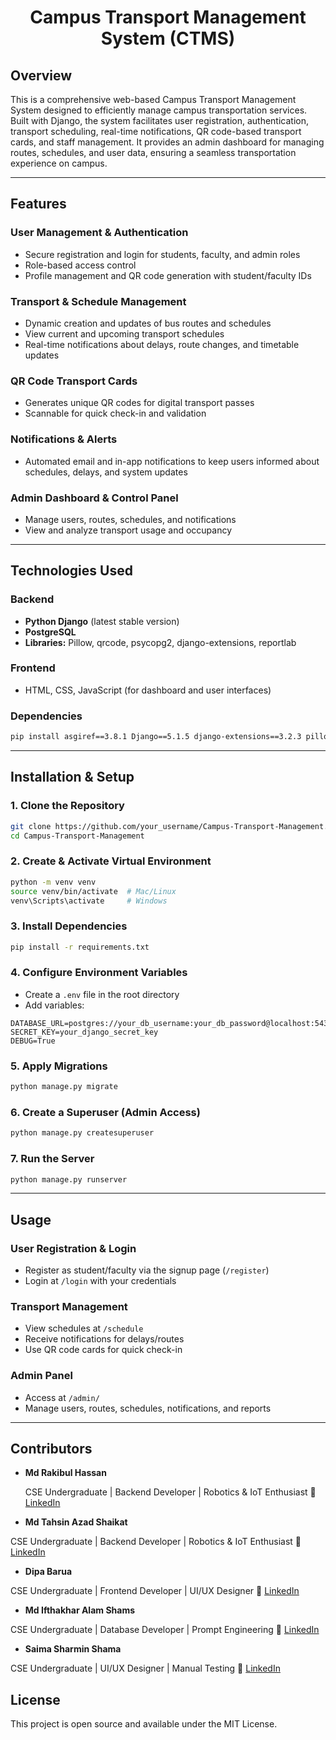 <h1 align="center">Campus Transport Management System (CTMS)</h1>

## Overview

This is a comprehensive web-based Campus Transport Management System designed to efficiently manage campus transportation services. Built with Django, the system facilitates user registration, authentication, transport scheduling, real-time notifications, QR code-based transport cards, and staff management. It provides an admin dashboard for managing routes, schedules, and user data, ensuring a seamless transportation experience on campus.

---

## Features

### User Management & Authentication
- Secure registration and login for students, faculty, and admin roles
- Role-based access control
- Profile management and QR code generation with student/faculty IDs

### Transport & Schedule Management
- Dynamic creation and updates of bus routes and schedules
- View current and upcoming transport schedules
- Real-time notifications about delays, route changes, and timetable updates

### QR Code Transport Cards
- Generates unique QR codes for digital transport passes
- Scannable for quick check-in and validation

### Notifications & Alerts
- Automated email and in-app notifications to keep users informed about schedules, delays, and system updates

### Admin Dashboard & Control Panel
- Manage users, routes, schedules, and notifications
- View and analyze transport usage and occupancy

---

## Technologies Used

### Backend
- **Python Django** (latest stable version)
- **PostgreSQL** 
- **Libraries:** Pillow, qrcode, psycopg2, django-extensions, reportlab

### Frontend
- HTML, CSS, JavaScript (for dashboard and user interfaces)

### Dependencies
```bash
pip install asgiref==3.8.1 Django==5.1.5 django-extensions==3.2.3 pillow==11.1.0 psycopg2==2.9.10 psycopg2-binary==2.9.10 qrcode==8.0 sqlparse==0.5.3 reportlab
```

---

## Installation & Setup

### 1. Clone the Repository
```bash
git clone https://github.com/your_username/Campus-Transport-Management.git
cd Campus-Transport-Management
```

### 2. Create & Activate Virtual Environment
```bash
python -m venv venv
source venv/bin/activate  # Mac/Linux
venv\Scripts\activate     # Windows
```

### 3. Install Dependencies
```bash
pip install -r requirements.txt
```

### 4. Configure Environment Variables
- Create a `.env` file in the root directory
- Add variables:
```
DATABASE_URL=postgres://your_db_username:your_db_password@localhost:5432/your_db_name
SECRET_KEY=your_django_secret_key
DEBUG=True
```

### 5. Apply Migrations
```bash
python manage.py migrate
```

### 6. Create a Superuser (Admin Access)
```bash
python manage.py createsuperuser
```

### 7. Run the Server
```bash
python manage.py runserver
```

---

## Usage

### User Registration & Login
- Register as student/faculty via the signup page (`/register`)
- Login at `/login` with your credentials

### Transport Management
- View schedules at `/schedule`
- Receive notifications for delays/routes
- Use QR code cards for quick check-in

### Admin Panel
- Access at `/admin/`
- Manage users, routes, schedules, notifications, and reports

---

## Contributors

- **Md Rakibul Hassan**

  CSE Undergraduate | Backend Developer | Robotics & IoT Enthusiast
🔗 [LinkedIn](https://www.linkedin.com/in/md-rakibul-hassan-507b00308)

- **Md Tahsin Azad Shaikat**

CSE Undergraduate | Backend Developer | Robotics & IoT Enthusiast
🔗 [LinkedIn](https://www.linkedin.com/in/mdtahsinazad020/)

- **Dipa Barua**

CSE Undergraduate | Frontend Developer | UI/UX Designer
🔗 [LinkedIn](https://www.linkedin.com/in/dipa-barua-387071303/)

- **Md Ifthakhar Alam Shams**

CSE Undergraduate | Database Developer | Prompt Engineering
🔗 [LinkedIn](https://www.linkedin.com/in/md-ifthakhar-alam-shams-85080a29a/)

- **Saima Sharmin Shama**

CSE Undergraduate | UI/UX Designer | Manual Testing
🔗 [LinkedIn](https://www.linkedin.com/in/saima-sharmin-865148325/)

## License

This project is open source and available under the MIT License.
